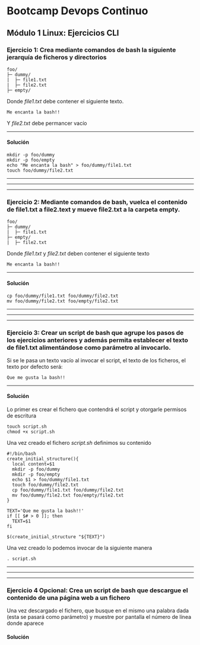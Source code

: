 # Bootcamp Devops Continuo
## Módulo 1 Linux:  Ejercicios CLI

### **Ejercicio 1: Crea mediante comandos de bash la siguiente jerarquía de ficheros y directorios**

~~~
foo/
├─ dummy/
|  ├─ file1.txt
|  ├─ file2.txt
├─ empty/
~~~

Donde _file1.txt_ debe contener el siguiente texto.
~~~
Me encanta la bash!!
~~~
Y _file2.txt_ debe permancer vacío


---

#### **Solución**
~~~
mkdir -p foo/dummy
mkdir -p foo/empty
echo "Me encanta la bash" > foo/dummy/file1.txt
touch foo/dummy/file2.txt
~~~

---
---
---
### **Ejercicio 2: Mediante comandos de bash, vuelca el contenido de file1.txt a file2.text y mueve file2.txt a la carpeta empty.**
~~~
foo/
├─ dummy/
|  ├─ file1.txt
├─ empty/
|  ├─ file2.txt
~~~
Donde *file1.txt* y *file2.txt* deben contener el siguiente texto
~~~
Me encanta la bash!!
~~~
---
#### **Solución**

~~~
cp foo/dummy/file1.txt foo/dummy/file2.txt
mv foo/dummy/file2.txt foo/empty/file2.txt
~~~
---
---
---

### **Ejercicio 3: Crear un script de bash que agrupe los pasos de los ejercicios anteriores y además permita establecer el texto de file1.txt alimentándose como parámetro al invocarlo.**
Si se le pasa un texto vacío al invocar el script, el texto de los ficheros, el texto por defecto será:
~~~
Que me gusta la bash!!
~~~
---
#### **Solución**
Lo primer es crear el fichero que contendrá el script y otorgarle permisos de escritura
~~~
touch script.sh
chmod +x script.sh
~~~
Una vez creado el fichero _script.sh_ definimos su contenido
~~~
#!/bin/bash
create_initial_structure(){
  local content=$1
  mkdir -p foo/dummy
  mkdir -p foo/empty
  echo $1 > foo/dummy/file1.txt
  touch foo/dummy/file2.txt
  cp foo/dummy/file1.txt foo/dummy/file2.txt
  mv foo/dummy/file2.txt foo/empty/file2.txt
}

TEXT='Que me gusta la bash!!'
if [[ $# > 0 ]]; then
  TEXT=$1
fi

$(create_initial_structure "${TEXT}")
~~~

Una vez creado lo podemos invocar de la siguiente manera
~~~
. script.sh
~~~
---
---
---
### **Ejercicio 4 Opcional: Crea un script de bash que descargue el contenido de una página web a un fichero**
Una vez descargado el fichero, que busque en el mismo una palabra dada (esta se pasará como parámetro) y muestre por pantalla el número de línea donde aparece
#### **Solución**
